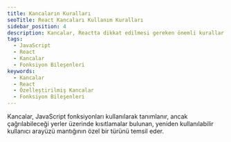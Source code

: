 ```yaml
---
title: Kancaların Kuralları
seoTitle: React Kancaları Kullanım Kuralları
sidebar_position: 4
description: Kancalar, Reactta dikkat edilmesi gereken önemli kurallar ve kullanım önerileri ile tanımlanır. Bu belge, kancaların nasıl ve nerelerde çağrılacağını anlamanıza yardımcı olacaktır.
tags: 
  - JavaScript
  - React
  - Kancalar
  - Fonksiyon Bileşenleri
keywords: 
  - Kancalar
  - React
  - Özelleştirilmiş Kancalar
  - Fonksiyon Bileşenleri
---
```

Kancalar, JavaScript fonksiyonları kullanılarak tanımlanır, ancak çağrılabileceği yerler üzerinde kısıtlamalar bulunan, yeniden kullanılabilir kullanıcı arayüzü mantığının özel bir türünü temsil eder.